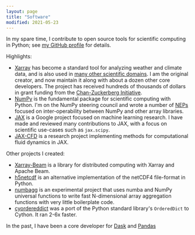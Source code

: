 ```yaml
---
layout: page
title: "Software"
modified: 2021-05-23
---
```


In my spare time, I contribute to open source tools for scientific computing in
Python; see [my GitHub profile](https://github.com/shoyer) for details.

Highlights:

- [Xarray](https://github.com/pydata/xarray) has become a standard tool
  for analyzing weather and climate data, and is also used in
  [many other scientific domains](https://scholar.google.com/scholar?oi=bibs&hl=en&cites=7605314348902559849,16897225769943537668,9041174076192873931,2969260840272984600).
  I am the original creator, and now maintain it along with about a dozen other
  core developers. The project has received hundreds of thousands of dollars in
  grant funding from the [Chan-Zuckerberg Initiative](https://chanzuckerberg.com/eoss/proposals/xarray-multidimensional-labeled-arrays-and-datasets-in-python/).
- [NumPy](https://github.com/numpy/numpy) is the fundamental package for
  scientific computing with Python. I'm on the NumPy steering council
  and wrote a number of [NEPs](https://numpy.org/neps/) focused on
  inter-operability between NumPy and other array libraries.
- [JAX](https://github.com/google/jax) is a Google project focused on machine
  learning research. I have made and reviewed many contributions to JAX, with a
  focus on scientific use-cases such as `jax.scipy`.
- [JAX-CFD](https://github.com/google/jax-cfd) is a research project
  implementing methods for computational fluid dynamics in JAX.

Other projects I created:

- [Xarray-Beam](https://github.com/google/xarray-beam) is a library for
  distributed computing with Xarray and Apache Beam.
- [h5netcdf](https://github.com/h5netcdf/h5netcdf) is an alternative
  implementation of the netCDF4 file-format in Python.
- [numbagg](https://github.com/shoyer/numbagg) is an experimental project that
  uses numba and NumPy universal functions to write fast N-dimensional array
  aggregation functions with very little boilerplate code.
- [cyordereddict](https://github.com/shoyer/cyordereddict) was a port of the
  Python standard library's `OrderedDict` to Cython. It ran 2-6x faster.

In the past, I have been a core developer for [Dask](https://github.com/dask/dask)
and [Pandas](https://github.com/pandas-dev/pandas)
